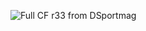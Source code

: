 ![Full CF r33 from DSportmag](https://dsportmag.com/wp-content/uploads/2019/09/207-Feat-CarbonR33-003-FrontSide.jpg)
